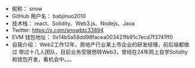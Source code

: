 - 昵称： snow
- GitHub 用户名：  babjinuo2010
- 技术栈：  react、Solidity、Web3.js、Nodejs、Java
- Twitter: https://x.com/snowbtc33894
- EVM 钱包地址： 0x14b5a58dd98facea003421fb91c7ecd7f3741ff0
- 自我介绍：  Web2工作12年，房地产行业某上市企业的研发经理，前后端都做过 带过十几人团队，目前业务受限想转Web3，曾经在24年网上自学Solidity和钱包开发，看机会中。。。


